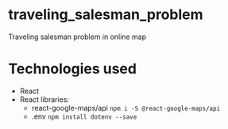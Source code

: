 # traveling_salesman_problem
Traveling salesman problem in online map

# Technologies used
- React
- React libraries:
    - react-google-maps/api
    ```npm i -S @react-google-maps/api```
    - .env
    ```npm install dotenv --save```

